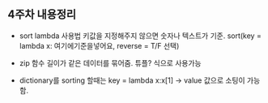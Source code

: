 ## 4주차 내용정리

- sort lambda 사용법 
  키값을 지정해주지 않으면 숫자나 텍스트가 기준. 
  sort(key = lambda x: 여기에기준을넣어요, reverse = T/F 선택)

- zip 함수
  길이가 같은 데이터를 묶어줌. 튜플? 식으로 사용가능

- dictionary를 sorting 할때는 key = lambda x:x[1] -> value 값으로 소팅이 가능함.
